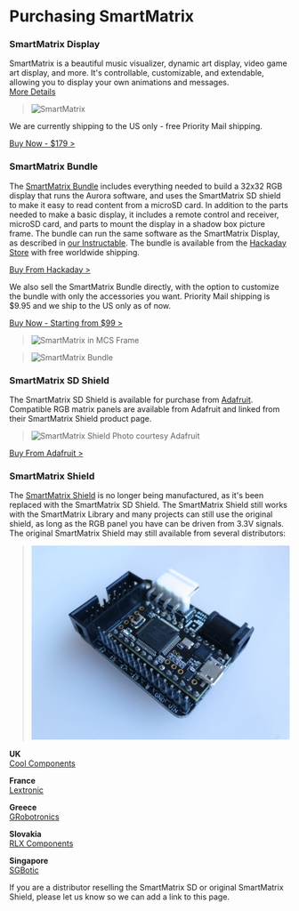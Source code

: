 # Purchasing SmartMatrix

### SmartMatrix Display

SmartMatrix is a beautiful music visualizer, dynamic art display, video game art display, and more. It's controllable, customizable, and extendable, allowing you to display your own animations and messages.  
[More Details](postkick.html)

> ![SmartMatrix](photos/KickStaffPick.jpg)

We are currently shipping to the US only - free Priority Mail shipping.

<a href="https://shop.trycelery.com/page/556bb89a502fad0b00edf08d" data-celery="556bb89a502fad0b00edf08d" data-celery-version="v2">Buy Now - $179 ></a>
<script async type="text/javascript" src="https://www.trycelery.com/js/celery.js"></script>

### SmartMatrix Bundle

The [SmartMatrix Bundle](http://store.hackaday.com/products/smartmatrix-bundle) includes everything needed to build a 32x32 RGB display that runs the Aurora software, and uses the SmartMatrix SD shield to make it easy to read content from a microSD card.  In addition to the parts needed to make a basic display, it includes a remote control and receiver, microSD card, and parts to mount the display in a shadow box picture frame.  The bundle can run the same software as the SmartMatrix Display, as described in [our Instructable](http://www.instructables.com/id/SmartMatrix-Dynamic-LED-Art-Display/).
The bundle is available from the [Hackaday Store](http://store.hackaday.com/products/smartmatrix-bundle) with free worldwide shipping.

<a href="http://store.hackaday.com/products/smartmatrix-bundle" target="_blank">Buy From Hackaday ></a>

We also sell the SmartMatrix Bundle directly, with the option to customize the bundle with only the accessories you want.  Priority Mail shipping is $9.95 and we ship to the US only as of now.

<a href="https://shop.trycelery.com/page/55ca602f2b47b30300d95d73" data-celery="55ca602f2b47b30300d95d73" data-celery-version="v2">Buy Now - Starting from $99 ></a>
<script async type="text/javascript" src="https://www.trycelery.com/js/celery.js"></script>

> ![SmartMatrix in MCS Frame](photos/Shop/MCSFrameFront.jpg)

> ![SmartMatrix Bundle](photos/Shop/SmartMatrixBundle.jpg)

### SmartMatrix SD Shield

The SmartMatrix SD Shield is available for purchase from [Adafruit](https://www.adafruit.com/products/1902).  Compatible RGB matrix panels are available from Adafruit and linked from their SmartMatrix Shield product page.  
  
> ![SmartMatrix Shield](photos/sdv3isometric.jpg)
> Photo courtesy Adafruit

<a href="https://www.adafruit.com/products/1902" target="_blank">Buy From Adafruit ></a>
  
### SmartMatrix Shield

The [SmartMatrix Shield](shield-v1.html) is no longer being manufactured, as it's been replaced with the SmartMatrix SD Shield.  The SmartMatrix Shield still works with the SmartMatrix Library and many projects can still use the original shield, as long as the RGB panel you have can be driven from 3.3V signals.  The original SmartMatrix Shield may still available from several distributors:

> ![SmartMatrix Shield](photos/ProtoIsometric.jpg)
  
**UK**  
[Cool Components](https://www.coolcomponents.co.uk/smartmatrix-shield-for-teensy-3-1.html)

**France**  
[Lextronic](http://www.lextronic.fr/P30184-module-smartmatrix-shield.html)
  
**Greece**  
[GRobotronics](http://grobotronics.com/smartmatrix-shield-for-teensy-3.1.html)

**Slovakia**  
[RLX Components](http://www.rlx.sk/sk/arm-freescale/2919-smartmatrix-shield-for-teensy-31-adafruit-1902.html)

**Singapore**  
[SGBotic](http://www.sgbotic.com/index.php?dispatch=products.view&product_id=1776)

If you are a distributor reselling the SmartMatrix SD or original SmartMatrix Shield, please let us know so we can add a link to this page.  



